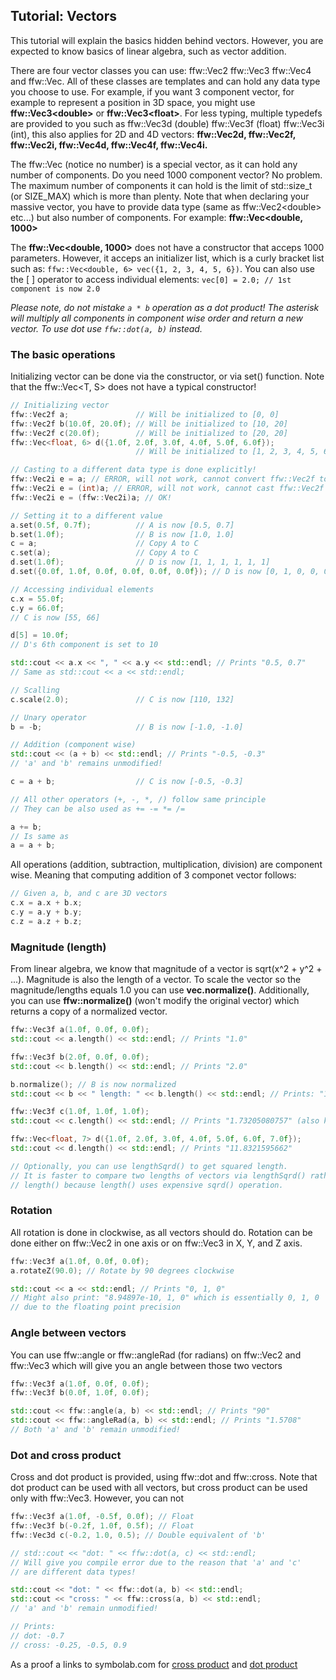 Tutorial: Vectors
-----------------

This tutorial will explain the basics hidden behind vectors. However, you are expected to know basics of linear algebra, such as vector addition.

There are four vector classes you can use: ffw::Vec2 ffw::Vec3 ffw::Vec4 and ffw::Vec. All of these classes are templates and can hold any data type you choose to use. For example, if you want 3 component vector, for example to represent a position in 3D space, you might use **ffw::Vec3\<double\>** or **ffw::Vec3\<float\>**. For less typing, multiple typedefs are provided to you such as ffw::Vec3d (double) ffw::Vec3f (float) ffw::Vec3i (int), this also applies for 2D and 4D vectors: **ffw::Vec2d, ffw::Vec2f, ffw::Vec2i, ffw::Vec4d, ffw::Vec4f, ffw::Vec4i.** 

The ffw::Vec (notice no number) is a special vector, as it can hold any number of components. Do you need 1000 component vector? No problem. The maximum number of components it can hold is the limit of std::size_t (or SIZE_MAX) which is more than plenty. Note that when declaring your massive vector, you have to provide data type (same as ffw::Vec2\<double\> etc...) but also number of components. For example: **ffw::Vec\<double, 1000\>**

The **ffw::Vec\<double, 1000\>** does not have a constructor that acceps 1000 parameters. However, it acceps an initializer list, which is a curly bracket list such as: `ffw::Vec<double, 6> vec({1, 2, 3, 4, 5, 6})`. You can also use the [ ] operator to access individual elements: `vec[0] = 2.0; // 1st component is now 2.0`

*Please note, do not mistake `a * b` operation as a dot product! The asterisk will multiply all components in component wise order and return a new vector. To use dot use `ffw::dot(a, b)` instead.*

### The basic operations

Initializing vector can be done via the constructor, or via set() function. Note that the ffw::Vec\<T, S\> does not have a typical constructor!

```cpp
// Initializing vector
ffw::Vec2f a;               // Will be initialized to [0, 0]
ffw::Vec2f b(10.0f, 20.0f); // Will be initialized to [10, 20]
ffw::Vec2f c(20.0f);        // Will be initialized to [20, 20]
ffw::Vec<float, 6> d({1.0f, 2.0f, 3.0f, 4.0f, 5.0f, 6.0f});
                            // Will be initialized to [1, 2, 3, 4, 5, 6]
```

```cpp
// Casting to a different data type is done explicitly!
ffw::Vec2i e = a; // ERROR, will not work, cannot convert ffw::Vec2f to ffw::Vec2i
ffw::Vec2i e = (int)a; // ERROR, will not work, cannot cast ffw::Vec2f to int
ffw::Vec2i e = (ffw::Vec2i)a; // OK!
```

```cpp
// Setting it to a different value
a.set(0.5f, 0.7f);          // A is now [0.5, 0.7]
b.set(1.0f);                // B is now [1.0, 1.0]
c = a;                      // Copy A to C
c.set(a);                   // Copy A to C
d.set(1.0f);                // D is now [1, 1, 1, 1, 1, 1]
d.set({0.0f, 1.0f, 0.0f, 0.0f, 0.0f, 0.0f}); // D is now [0, 1, 0, 0, 0, 0]
```

```cpp
// Accessing individual elements
c.x = 55.0f;
c.y = 66.0f;
// C is now [55, 66]

d[5] = 10.0f;
// D's 6th component is set to 10

std::cout << a.x << ", " << a.y << std::endl; // Prints "0.5, 0.7"
// Same as std::cout << a << std::endl;
```

```cpp
// Scalling
c.scale(2.0);               // C is now [110, 132]
```

```cpp
// Unary operator
b = -b;                     // B is now [-1.0, -1.0]

// Addition (component wise)
std::cout << (a + b) << std::endl; // Prints "-0.5, -0.3"
// 'a' and 'b' remains unmodified!

c = a + b;                  // C is now [-0.5, -0.3]

// All other operators (+, -, *, /) follow same principle 
// They can be also used as += -= *= /= 

a += b;
// Is same as
a = a + b;
```

All operations (addition, subtraction, multiplication, division) are component wise. Meaning that computing addition of 3 componet vector follows:

```cpp
// Given a, b, and c are 3D vectors
c.x = a.x + b.x;
c.y = a.y + b.y;
c.z = a.z + b.z;
```

 ### Magnitude (length) 

From linear algebra, we know that magnitude of a vector is sqrt(x^2 + y^2 + ...). Magnitude is also the length of a vector. To scale the vector so the magnitude/lengths equals 1.0 you can use **vec.normalize()**. Additionally, you can use **ffw::normalize()** (won't modify the original vector) which returns a copy of a normalized vector. 

```cpp
ffw::Vec3f a(1.0f, 0.0f, 0.0f);
std::cout << a.length() << std::endl; // Prints "1.0"

ffw::Vec3f b(2.0f, 0.0f, 0.0f);
std::cout << b.length() << std::endl; // Prints "2.0"

b.normalize(); // B is now normalized
std::cout << b << " length: " << b.length() << std::endl; // Prints: "1, 0, 0 length: 1"

ffw::Vec3f c(1.0f, 1.0f, 1.0f);
std::cout << c.length() << std::endl; // Prints "1.73205080757" (also known as sqrt(3))

ffw::Vec<float, 7> d({1.0f, 2.0f, 3.0f, 4.0f, 5.0f, 6.0f, 7.0f});
std::cout << d.length() << std::endl; // Prints "11.8321595662"

// Optionally, you can use lengthSqrd() to get squared length.
// It is faster to compare two lengths of vectors via lengthSqrd() rather than
// length() because length() uses expensive sqrd() operation.
```

### Rotation

All rotation is done in clockwise, as all vectors should do. Rotation can be done either on ffw::Vec2 in one axis or on ffw::Vec3 in X, Y, and Z axis. 

```cpp
ffw::Vec3f a(1.0f, 0.0f, 0.0f);
a.rotateZ(90.0); // Rotate by 90 degrees clockwise

std::cout << a << std::endl; // Prints "0, 1, 0"
// Might also print: "8.94897e-10, 1, 0" which is essentially 0, 1, 0
// due to the floating point precision
```

### Angle between vectors

You can use ffw::angle or ffw::angleRad (for radians) on ffw::Vec2 and ffw::Vec3 which will give you an angle between those two vectors

```cpp
ffw::Vec3f a(1.0f, 0.0f, 0.0f);
ffw::Vec3f b(0.0f, 1.0f, 0.0f);

std::cout << ffw::angle(a, b) << std::endl; // Prints "90"
std::cout << ffw::angleRad(a, b) << std::endl; // Prints "1.5708"
// Both 'a' and 'b' remain unmodified!
```

### Dot and cross product

Cross and dot product is provided, using ffw::dot and ffw::cross. Note that dot product can be used with all vectors, but cross product can be used only with ffw::Vec3. However, you can not 

```cpp
ffw::Vec3f a(1.0f, -0.5f, 0.0f); // Float
ffw::Vec3f b(-0.2f, 1.0f, 0.5f); // Float
ffw::Vec3d c(-0.2, 1.0, 0.5); // Double equivalent of 'b'

// std::cout << "dot: " << ffw::dot(a, c) << std::endl;
// Will give you compile error due to the reason that 'a' and 'c'
// are different data types!

std::cout << "dot: " << ffw::dot(a, b) << std::endl;
std::cout << "cross: " << ffw::cross(a, b) << std::endl;
// 'a' and 'b' remain unmodified!

// Prints:
// dot: -0.7
// cross: -0.25, -0.5, 0.9
```

As a proof a links to symbolab.com for [cross product](https://www.symbolab.com/solver/vector-cross-product-calculator/%5Cbegin%7Bpmatrix%7D1%26-0.5%260%5Cend%7Bpmatrix%7D%5Ctimes%5Cbegin%7Bpmatrix%7D-0.2%261%260.5%5Cend%7Bpmatrix%7D) and [dot product](https://www.symbolab.com/solver/vector-dot-product-calculator/%5Cleft(1%2C%20-0.5%2C%200%5Cright)%5Ccdot%5Cleft(-0.2%2C%201%2C%200.5%5Cright))